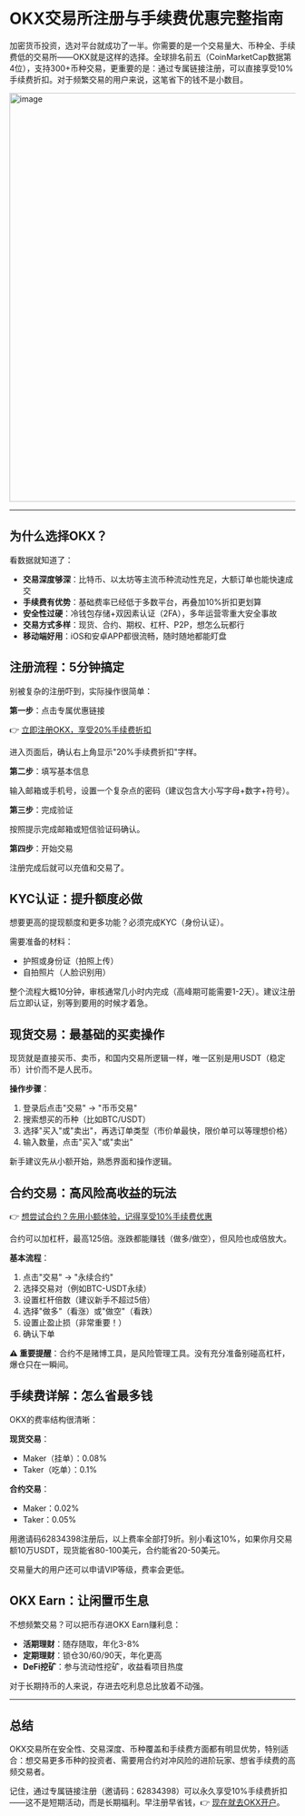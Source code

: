 # OKX交易所注册与手续费优惠完整指南

加密货币投资，选对平台就成功了一半。你需要的是一个交易量大、币种全、手续费低的交易所——OKX就是这样的选择。全球排名前五（CoinMarketCap数据第4位），支持300+币种交易，更重要的是：通过专属链接注册，可以直接享受10%手续费折扣。对于频繁交易的用户来说，这笔省下的钱不是小数目。

<img width="1280" height="720" alt="image" src="https://github.com/user-attachments/assets/c2af1569-bb69-49cb-a381-b9791f9b3ad8" />

---

## 为什么选择OKX？

看数据就知道了：

- **交易深度够深**：比特币、以太坊等主流币种流动性充足，大额订单也能快速成交
- **手续费有优势**：基础费率已经低于多数平台，再叠加10%折扣更划算
- **安全性过硬**：冷钱包存储+双因素认证（2FA），多年运营零重大安全事故
- **交易方式多样**：现货、合约、期权、杠杆、P2P，想怎么玩都行
- **移动端好用**：iOS和安卓APP都很流畅，随时随地都能盯盘



## 注册流程：5分钟搞定

别被复杂的注册吓到，实际操作很简单：

**第一步**：点击专属优惠链接

👉 [立即注册OKX，享受20%手续费折扣](https://www.okx.com/join/62834398)

进入页面后，确认右上角显示"20%手续费折扣"字样。

**第二步**：填写基本信息

输入邮箱或手机号，设置一个复杂点的密码（建议包含大小写字母+数字+符号）。

**第三步**：完成验证

按照提示完成邮箱或短信验证码确认。

**第四步**：开始交易

注册完成后就可以充值和交易了。



## KYC认证：提升额度必做

想要更高的提现额度和更多功能？必须完成KYC（身份认证）。

需要准备的材料：
- 护照或身份证（拍照上传）
- 自拍照片（人脸识别用）

整个流程大概10分钟，审核通常几小时内完成（高峰期可能需要1-2天）。建议注册后立即认证，别等到要用的时候才着急。

## 现货交易：最基础的买卖操作

现货就是直接买币、卖币，和国内交易所逻辑一样，唯一区别是用USDT（稳定币）计价而不是人民币。

**操作步骤**：
1. 登录后点击"交易" → "币币交易"
2. 搜索想买的币种（比如BTC/USDT）
3. 选择"买入"或"卖出"，再选订单类型（市价单最快，限价单可以等理想价格）
4. 输入数量，点击"买入"或"卖出"

新手建议先从小额开始，熟悉界面和操作逻辑。



## 合约交易：高风险高收益的玩法

👉 [想尝试合约？先用小额体验，记得享受10%手续费优惠](https://www.okx.com/join/62834398)

合约可以加杠杆，最高125倍。涨跌都能赚钱（做多/做空），但风险也成倍放大。

**基本流程**：
1. 点击"交易" → "永续合约"
2. 选择交易对（例如BTC-USDT永续）
3. 设置杠杆倍数（建议新手不超过5倍）
4. 选择"做多"（看涨）或"做空"（看跌）
5. 设置止盈止损（非常重要！）
6. 确认下单

**⚠️ 重要提醒**：合约不是赌博工具，是风险管理工具。没有充分准备别碰高杠杆，爆仓只在一瞬间。

## 手续费详解：怎么省最多钱

OKX的费率结构很清晰：

**现货交易**：
- Maker（挂单）：0.08%
- Taker（吃单）：0.1%

**合约交易**：
- Maker：0.02%
- Taker：0.05%

用邀请码62834398注册后，以上费率全部打9折。别小看这10%，如果你月交易额10万USDT，现货能省80-100美元，合约能省20-50美元。

交易量大的用户还可以申请VIP等级，费率会更低。

## OKX Earn：让闲置币生息

不想频繁交易？可以把币存进OKX Earn赚利息：

- **活期理财**：随存随取，年化3-8%
- **定期理财**：锁仓30/60/90天，年化更高
- **DeFi挖矿**：参与流动性挖矿，收益看项目热度

对于长期持币的人来说，存进去吃利息总比放着不动强。



---

## 总结

OKX交易所在安全性、交易深度、币种覆盖和手续费方面都有明显优势，特别适合：想交易更多币种的投资者、需要用合约对冲风险的进阶玩家、想省手续费的高频交易者。

记住，通过专属链接注册（邀请码：62834398）可以永久享受10%手续费折扣——这不是短期活动，而是长期福利。早注册早省钱，👉 [现在就去OKX开户](https://www.okx.com/join/62834398)。
